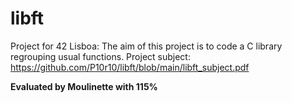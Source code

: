 # libft
Project for 42 Lisboa:
The aim of this project is to code a C library regrouping usual functions.
Project subject:
https://github.com/P10r10/libft/blob/main/libft_subject.pdf

**Evaluated by Moulinette with 115%**
